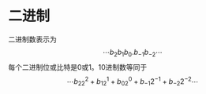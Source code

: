 # 二进制

二进制数表示为
$$
\cdots b_2b_1b_0.b_{-1}b_{-2}\cdots
$$
每个二进制位或比特是$0$或$1$。$10$进制数等同于
$$
\cdots b_22^2 + b_12^1 + b_02^0 + b_{-1}2^{-1} + b_{-2}2^{-2}\cdots
$$
